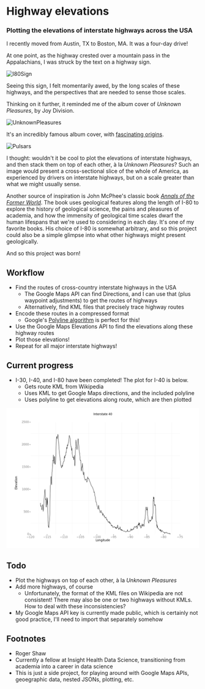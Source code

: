 
# Highway elevations

### Plotting the elevations of interstate highways across the USA

I recently moved from Austin, TX to Boston, MA. It was a four-day drive!

At one point, as the highway crested over a mountain pass in the Appalachians, I was struck by the text on a highway sign.

![I80Sign](https://upload.wikimedia.org/wikipedia/commons/3/3e/I80_Highest_Point.jpg)

Seeing this sign, I felt momentarily awed, by the long scales of these highways, and the perspectives that are needed to sense those scales.

Thinking on it further, it reminded me of the album cover of *Unknown Pleasures*, by Joy Division.

![UnknownPleasures](https://upload.wikimedia.org/wikipedia/en/7/70/Unknown_Pleasures_Joy_Division_LP_sleeve.jpg)

It's an incredibly famous album cover, with [fascinating origins](https://blogs.scientificamerican.com/sa-visual/pop-culture-pulsar-origin-story-of-joy-division-s-unknown-pleasures-album-cover-video/).

![Pulsars](https://blogs.scientificamerican.com/blogs/assets/sa-visual/Image/pulsar_trio.jpg)

I thought: wouldn't it be cool to plot the elevations of interstate highways, and then stack them on top of each other, à la *Unknown Pleasures*? Such an image would present a cross-sectional slice of the whole of America, as experienced by drivers on interstate highways, but on a scale greater than what we might usually sense.

Another source of inspiration is John McPhee's classic book [*Annals of the Former World*](https://en.wikipedia.org/wiki/Annals_of_the_Former_World). The book uses geological features along the length of I-80 to explore the history of geological science, the pains and pleasures of academia, and how the immensity of geological time scales dwarf the human lifespans that we're used to considering in each day. It's one of my favorite books. His choice of I-80 is somewhat arbitrary, and so this project could also be a simple glimpse into what other highways might present geologically.

And so this project was born!

## Workflow

* Find the routes of cross-country interstate highways in the USA
    * The Google Maps API can find Directions, and I can use that (plus waypoint adjustments) to get the routes of highways
    * Alternatively, find KML files that precisely trace highway routes
* Encode these routes in a compressed format
    * Google's [Polyline algorithm](https://developers.google.com/maps/documentation/utilities/polylinealgorithm) is perfect for this!
* Use the Google Maps Elevations API to find the elevations along these highway routes
* Plot those elevations!
* Repeat for all major interstate highways!

## Current progress

* I-30, I-40, and I-80 have been completed! The plot for I-40 is below.
    * Gets route KML from Wikipedia
    * Uses KML to get Google Maps directions, and the included polyline
    * Uses polyline to get elevations along route, which are then plotted

![I-40 Plot](I40plot.png)

## Todo

* Plot the highways on top of each other, à la *Unknown Pleasures*
* Add more highways, of course
    * Unfortunately, the format of the KML files on Wikipedia are not consistent! There may also be one or two highways without KMLs. How to deal with these inconsistencies?
* My Google Maps API key is currently made public, which is certainly not good practice, I'll need to import that separately somehow

## Footnotes

* Roger Shaw
* Currently a fellow at Insight Health Data Science, transitioning from academia into a career in data science
* This is just a side project, for playing around with Google Maps APIs, geoegraphic data, nested JSONs, plotting, etc.
